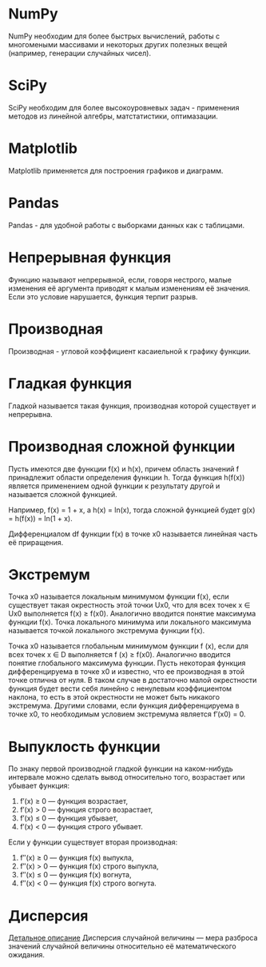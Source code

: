 # NumPy
NumPy необходим для более быстрых вычислений, работы с многомеными массивами и некоторых других полезных вещей (например, генерации случайных чисел).

# SciPy
SciPy необходим для более высокоуровневых задач - применения методов из линейной алгебры, матстатистики, оптимазации.

# Matplotlib
Matplotlib применяется для построения графиков и диаграмм.

# Pandas
Pandas - для удобной работы с выборками данных как с таблицами.

# Непрерывная функция
Функцию называют непрерывной, если, говоря нестрого, малые изменения её аргумента приводят к малым изменениям её значения. Если это условие нарушается, функция терпит разрыв.

# Производная
Производная - угловой коэффициент касаиельной к графику функции.

# Гладкая функция
Гладкой называется такая функция, производная которой существует и непрерывна.

# Производная сложной функции
Пусть имеются две функции f(x) и h(x), причем область значений f принадлежит области определения функции h. Тогда функция h(f(x)) является применением одной функции к результату другой и называется сложной функцией.


Например, f(x) = 1 + x, а h(x) = ln(x), тогда сложной функцией будет g(x) = h(f(x)) = ln(1 + x).


Дифференциалом df функции f(x) в точке x0 называется линейная часть её приращения.

# Экстремум
Точка x0 называется локальным минимумом функции f(x), если существует такая окрестность этой точки Ux0, что для всех точек x ∈ Ux0 выполняется f(x) ≥ f(x0). Аналогично вводится понятие максимума функции f(x). Точка локального минимума или локального максимума называется точкой локального экстремума функции f(x).

Точка x0 называется глобальным минимумом функции f (x), если для всех точек x ∈ D выполняется f (x) ≥ f(x0). Аналогично вводится понятие глобального максимума функции.
Пусть некоторая функция дифференцируема в точке x0 и известно, что ее производная в этой точке отлична от нуля. В таком случае в достаточно малой окрестности функция будет вести себя линейно с ненулевым коэффициентом наклона, то есть в этой окрестности не может быть никакого экстремума. Другими словами, если функция дифференцируема в точке x0, то необходимым условием экстремума является f′(x0) = 0.

# Выпуклость функции
По знаку первой производной гладкой функции на каком-нибудь интервале можно сделать вывод относительно того, возрастает или убывает функция:

1. f′(x) ≥ 0 — функция возрастает,
2. f′(x) > 0 — функция строго возрастает,
3. f′(x) ≤ 0 — функция убывает,
4. f′(x) < 0 — функция строго убывает.

Если у функции существует вторая производная:
1. f′′(x) ≥ 0 — функция f(x) выпукла,
2. f′′(x) > 0 — функция f(x) строго выпукла,
3. f′′(x) ≤ 0 — функция f(x) вогнута,
4. f′′(x) < 0 — функция f(x) строго вогнута.

# Дисперсия
[Детальное описание](https://ru.wikipedia.org/wiki/%D0%94%D0%B8%D1%81%D0%BF%D0%B5%D1%80%D1%81%D0%B8%D1%8F_%D1%81%D0%BB%D1%83%D1%87%D0%B0%D0%B9%D0%BD%D0%BE%D0%B9_%D0%B2%D0%B5%D0%BB%D0%B8%D1%87%D0%B8%D0%BD%D1%8B)
Дисперсия случайной величины — мера разброса значений случайной величины относительно её математического ожидания. 
